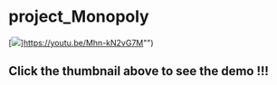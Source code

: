 # project_Monopoly

[![](http://img.youtube.com/vi/n52umGqP_Ec/0.jpg)]https://youtu.be/Mhn-kN2vG7M"")
## Click the thumbnail above to see the demo !!!
